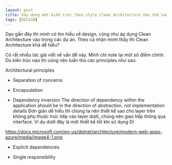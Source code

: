 ```yaml
---
layout: post
title: Xây dựng một kiến trúc theo style Clean Architecture như thế nào?
tags: [DESIGN]
---
```


Dạo gần đây thì mình có tìm hiểu về design, cũng như áp dụng Clean Architecture vào trong các dự án. Theo cá nhân mình thấy thì Clean Architecture khá dễ hiểu? 

Có rất nhiều tác giả viết về vấn đề này. Mình chỉ note lại một số điểm chính. Dù kiến trúc nào thì cũng nên tuẩn thủ các principles như sau: 

Architectural principles

- Separation of concerns

- Encapsulation

- Dependency inversion
 The direction of dependency within the application should be in the direction of abstraction, not implementation details
 Đơn giản dễ hiểu thì chúng ta nên thiết kế sao cho layer trên không phụ thuộc trực tiếp vào layer dưới, chúng nên giao tiếp thông qua interface. 
 Ví dụ dưới đây là một thiết kế tốt khi sử dụng DI
 
 https://docs.microsoft.com/en-us/dotnet/architecture/modern-web-apps-azure/media/image4-1.png
 

- Explicit dependencies

- Single responsibility
